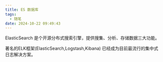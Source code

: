 ```yaml
---
title: ES 数据库
tags:
  - 随笔
date: 2024-10-22 09:49:43
---
```


ElasticSearch  是个开源分布式搜索引擎，提供搜集、分析、存储数据三大功能。


著名的ELK框架(ElasticSearch,Logstash,Kibana) 已经成为目前最流行的集中式日志解决方案。



